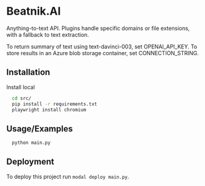 # Beatnik.AI

Anything-to-text API. Plugins handle specific domains or file extensions, with a fallback to text extraction.

To return summary of text using text-davinci-003, set OPENAI_API_KEY.
To store results in an Azure blob storage container, set CONNECTION_STRING.


## Installation

Install local

```bash
  cd src/
  pip install -r requirements.txt
  playwright install chromium
```

## Usage/Examples

```bash
  python main.py
```


## Deployment

To deploy this project run `modal deploy main.py`.


